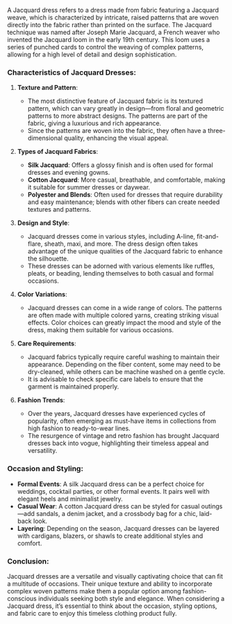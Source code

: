 A Jacquard dress refers to a dress made from fabric featuring a Jacquard weave, which is characterized by intricate, raised patterns that are woven directly into the fabric rather than printed on the surface. The Jacquard technique was named after Joseph Marie Jacquard, a French weaver who invented the Jacquard loom in the early 19th century. This loom uses a series of punched cards to control the weaving of complex patterns, allowing for a high level of detail and design sophistication.

### Characteristics of Jacquard Dresses:

1. **Texture and Pattern**:
   - The most distinctive feature of Jacquard fabric is its textured pattern, which can vary greatly in design—from floral and geometric patterns to more abstract designs. The patterns are part of the fabric, giving a luxurious and rich appearance.
   - Since the patterns are woven into the fabric, they often have a three-dimensional quality, enhancing the visual appeal.

2. **Types of Jacquard Fabrics**:
   - **Silk Jacquard**: Offers a glossy finish and is often used for formal dresses and evening gowns.
   - **Cotton Jacquard**: More casual, breathable, and comfortable, making it suitable for summer dresses or daywear.
   - **Polyester and Blends**: Often used for dresses that require durability and easy maintenance; blends with other fibers can create needed textures and patterns.

3. **Design and Style**:
   - Jacquard dresses come in various styles, including A-line, fit-and-flare, sheath, maxi, and more. The dress design often takes advantage of the unique qualities of the Jacquard fabric to enhance the silhouette.
   - These dresses can be adorned with various elements like ruffles, pleats, or beading, lending themselves to both casual and formal occasions.

4. **Color Variations**:
   - Jacquard dresses can come in a wide range of colors. The patterns are often made with multiple colored yarns, creating striking visual effects. Color choices can greatly impact the mood and style of the dress, making them suitable for various occasions.

5. **Care Requirements**:
   - Jacquard fabrics typically require careful washing to maintain their appearance. Depending on the fiber content, some may need to be dry-cleaned, while others can be machine washed on a gentle cycle.
   - It is advisable to check specific care labels to ensure that the garment is maintained properly.

6. **Fashion Trends**:
   - Over the years, Jacquard dresses have experienced cycles of popularity, often emerging as must-have items in collections from high fashion to ready-to-wear lines.
   - The resurgence of vintage and retro fashion has brought Jacquard dresses back into vogue, highlighting their timeless appeal and versatility.

### Occasion and Styling:
- **Formal Events**: A silk Jacquard dress can be a perfect choice for weddings, cocktail parties, or other formal events. It pairs well with elegant heels and minimalist jewelry.
- **Casual Wear**: A cotton Jacquard dress can be styled for casual outings—add sandals, a denim jacket, and a crossbody bag for a chic, laid-back look.
- **Layering**: Depending on the season, Jacquard dresses can be layered with cardigans, blazers, or shawls to create additional styles and comfort.

### Conclusion:
Jacquard dresses are a versatile and visually captivating choice that can fit a multitude of occasions. Their unique texture and ability to incorporate complex woven patterns make them a popular option among fashion-conscious individuals seeking both style and elegance. When considering a Jacquard dress, it’s essential to think about the occasion, styling options, and fabric care to enjoy this timeless clothing product fully.